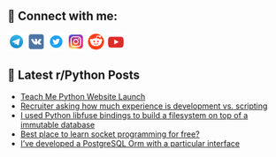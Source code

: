 ## 🔎 Connect with me:
[<img src="https://github.com/bullbesh/bullbesh/blob/main/images/Telegram.png" width="32" height="32" />](https://t.me/bullbesh)
[<img src="https://github.com/bullbesh/bullbesh/blob/main/images/VK.png" width="32" height="32" />](https://vk.com/bullbesh)
[<img src="https://github.com/bullbesh/bullbesh/blob/main/images/Twitter.png" width="32" height="32" />](https://twitter.com/bullbesh1)
[<img src="https://github.com/bullbesh/bullbesh/blob/main/images/Instagram.png" width="32" height="32" />](https://www.instagram.com/bullbesh)
[<img src="https://github.com/bullbesh/bullbesh/blob/main/images/Reddit.png" width="32" height="32" />](https://www.reddit.com/user/bullbesh)
[<img src="https://github.com/bullbesh/bullbesh/blob/main/images/YouTube.png" width="32" height="32" />](https://www.youtube.com/channel/UCtfjRs6uzgq5mfm8S06WTcg)

## 📕 Latest r/Python Posts
<!-- BLOG-POST-LIST:START -->
- [Teach Me Python Website Launch](https://www.reddit.com/r/Python/comments/xd8o3w/teach_me_python_website_launch/)
- [Recruiter asking how much experience is development vs. scripting](https://www.reddit.com/r/Python/comments/xd8cu3/recruiter_asking_how_much_experience_is/)
- [I used Python libfuse bindings to build a filesystem on top of a immutable database](https://www.reddit.com/r/Python/comments/xd1q4o/i_used_python_libfuse_bindings_to_build_a/)
- [Best place to learn socket programming for free?](https://www.reddit.com/r/Python/comments/xd1nbp/best_place_to_learn_socket_programming_for_free/)
- [I’ve developed a PostgreSQL Orm with a particular interface](https://www.reddit.com/r/Python/comments/xd17zr/ive_developed_a_postgresql_orm_with_a_particular/)
<!-- BLOG-POST-LIST:END -->
